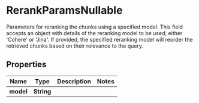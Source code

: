 

# RerankParamsNullable

Parameters for reranking the chunks using a specified model. This field accepts an object with details of the reranking model to be used; either 'Cohere' or 'Jina'. If provided, the specified reranking model will reorder the retrieved chunks based on their relevance to the query.

## Properties

| Name | Type | Description | Notes |
|------------ | ------------- | ------------- | -------------|
|**model** | **String** |  |  |




